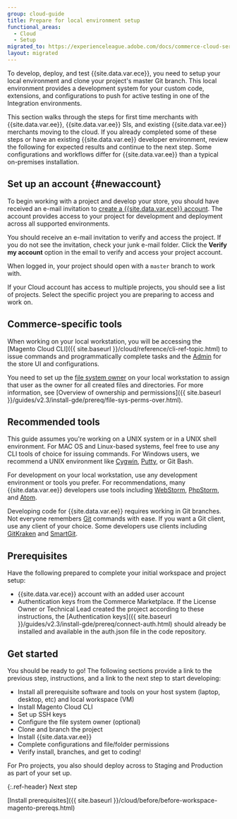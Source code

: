 ```yaml
---
group: cloud-guide
title: Prepare for local environment setup
functional_areas:
  - Cloud
  - Setup
migrated_to: https://experienceleague.adobe.com/docs/commerce-cloud-service/user-guide/project/overview.html
layout: migrated
---
```


To develop, deploy, and test {{site.data.var.ece}}, you need to setup your local environment and clone your project's master Git branch. This local environment provides a development system for your custom code, extensions, and configurations to push for active testing in one of the Integration environments.

This section walks through the steps for first time merchants with {{site.data.var.ee}}, {{site.data.var.ee}} SIs, and existing {{site.data.var.ee}} merchants moving to the cloud. If you already completed some of these steps or have an existing {{site.data.var.ee}} developer environment, review the following for expected results and continue to the next step. Some configurations and workflows differ for {{site.data.var.ee}} than a typical on-premises installation.

## Set up an account {#newaccount}

To begin working with a project and develop your store, you should have received an e-mail invitation to [create a {{site.data.var.ece}} account](https://accounts.magento.cloud). The account provides access to your project for development and deployment across all supported environments.

You should receive an e-mail invitation to verify and access the project. If you do not see the invitation, check your junk e-mail folder. Click the **Verify my account** option in the email to verify and access your project account.

When logged in, your project should open with a `master` branch to work with.

If your Cloud account has access to multiple projects, you should see a list of projects. Select the specific project you are preparing to access and work on.

## Commerce-specific tools

When working on your local workstation, you will be accessing the [Magento Cloud CLI]({{ site.baseurl }}/cloud/reference/cli-ref-topic.html) to issue commands and programmatically complete tasks and the [Admin](https://glossary.magento.com/magento-admin) for the store UI and configurations.

You need to set up the [file system owner](https://glossary.magento.com/magento-file-system-owner) on your local workstation to assign that user as the owner for all created files and directories. For more information, see [Overview of ownership and permissions]({{ site.baseurl }}/guides/v2.3/install-gde/prereq/file-sys-perms-over.html).

## Recommended tools

This guide assumes you're working on a UNIX system or in a UNIX shell environment. For MAC OS and Linux-based systems, feel free to use any CLI tools of choice for issuing commands. For Windows users, we recommend a UNIX environment like [Cygwin](https://www.cygwin.com/), [Putty](https://www.putty.org/), or Git Bash.

For development on your local workstation, use any development environment or tools you prefer. For recommendations, many {{site.data.var.ee}} developers use tools including [WebStorm](https://www.jetbrains.com/webstorm/), [PhpStorm](https://www.jetbrains.com/phpstorm/), and [Atom](https://atom.io/).

Developing code for {{site.data.var.ee}} requires working in Git branches. Not everyone remembers [Git](https://git-scm.com/docs) commands with ease. If you want a Git client, use any client of your choice. Some developers use clients including [GitKraken](https://www.gitkraken.com/) and [SmartGit](https://www.syntevo.com/smartgit/).

## Prerequisites

Have the following prepared to complete your initial workspace and project setup:

*  {{site.data.var.ece}} account with an added user account
*  Authentication keys from the Commerce Marketplace. If the License Owner or Technical Lead created the project according to these instructions, the [Authentication keys]({{ site.baseurl }}/guides/v2.3/install-gde/prereq/connect-auth.html) should already be installed and available in the auth.json file in the code repository.

## Get started

You should be ready to go! The following sections provide a link to the previous step, instructions, and a link to the next step to start developing:

*  Install all prerequisite software and tools on your host system (laptop, desktop, etc) and local workspace (VM)
*  Install Magento Cloud CLI
*  Set up SSH keys
*  Configure the file system owner (optional)
*  Clone and branch the project
*  Install {{site.data.var.ee}}
*  Complete configurations and file/folder permissions
*  Verify install, branches, and get to coding!

For Pro projects, you also should deploy across to Staging and Production as part of your set up.

{:.ref-header}
Next step

[Install prerequisites]({{ site.baseurl }}/cloud/before/before-workspace-magento-prereqs.html)
